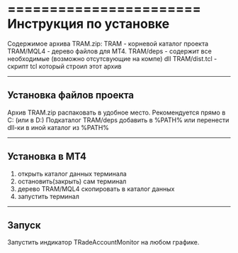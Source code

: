 =======================
Инструкция по установке
=======================
Содержимое архива TRAM.zip:
  TRAM - корневой каталог проекта
  TRAM/MQL4 - дерево файлов для MT4. 
  TRAM/deps - содержит все необходимые (возможно отсутсвующие на компе) dll
  TRAM/dist.tcl - скрипт tcl который строил этот архив

------------------------
Установка файлов проекта
------------------------
Архив TRAM.zip распаковать в удобное место. Рекомендуется прямо в C: (или в D:) 
Подкаталог TRAM/deps добавить в %PATH% или перенести dll-ки в иной каталог из %PATH%

------------------------
Установка в MT4 
------------------------
1. открыть каталог данных терминала
2. остановить(закрыть) сам терминал
3. дерево TRAM/MQL4 скопировать в каталог данных
4. запустить терминал

------------------------
Запуск 
------------------------
Запустить индикатор TRadeAccountMonitor на любом графике.

